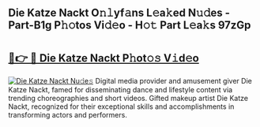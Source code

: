 ## Die Katze Nackt O𝚗𝚕yf𝚊ns L𝚎a𝚔ed N𝚞𝚍es - Part-B1g P𝚑𝚘tos Vi𝚍𝚎o - H𝚘𝚝 Part L𝚎a𝚔s 97zGp

# <h2><a href="http://kfc9rk9.oniu.top/?m=Die+Katze+Nackt">🔗👉 🔴 Die Katze Nackt P𝚑ot𝚘𝚜 V𝚒d𝚎o</a></h2>

[![Die Katze Nackt Nu𝚍e𝚜](https://i.imgur.com/0qMVB7G.gif)](http://kfc9rk9.oniu.top/?m=Die+Katze+Nackt)
Digital media provider and amusement giver Die Katze Nackt, famed for disseminating dance and lifestyle content via trending choreographies and short videos. Gifted makeup artist Die Katze Nackt, recognized for their exceptional skills and accomplishments in transforming actors and performers.  

